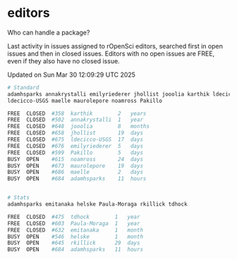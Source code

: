# editors

Who can handle a package?

Last activity in issues assigned to rOpenSci editors, searched first in open
issues and then in closed issues. Editors with no open issues are FREE, even if
they also have no closed issue.


Updated on Sun Mar 30 12:09:29 UTC 2025

```bash
# Standard
adamhsparks annakrystalli emilyriederer jhollist jooolia karthik ldecicco
ldecicco-USGS maelle maurolepore noamross Pakillo

FREE  CLOSED  #358  karthik        2   years
FREE  CLOSED  #502  annakrystalli  1   year
FREE  CLOSED  #648  jooolia        8   months
FREE  CLOSED  #658  jhollist       19  days
FREE  CLOSED  #675  ldecicco-USGS  17  days
FREE  CLOSED  #676  emilyriederer  5   days
FREE  CLOSED  #599  Pakillo        5   days
BUSY  OPEN    #615  noamross       24  days
BUSY  OPEN    #673  maurolepore    19  days
BUSY  OPEN    #686  maelle         2   days
BUSY  OPEN    #684  adamhsparks    11  hours


# Stats
adamhsparks emitanaka helske Paula-Moraga rkillick tdhock

FREE  CLOSED  #475  tdhock        1   year
FREE  CLOSED  #603  Paula-Moraga  1   year
FREE  CLOSED  #632  emitanaka     1   month
BUSY  OPEN    #546  helske        1   month
BUSY  OPEN    #645  rkillick      29  days
BUSY  OPEN    #684  adamhsparks   11  hours
```

